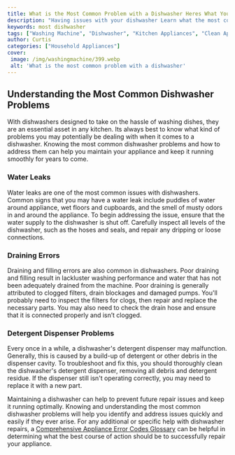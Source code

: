 ```yaml
---
title: What is the Most Common Problem with a Dishwasher Heres What You Need to Know
description: "Having issues with your dishwasher Learn what the most common problem is and what you can do to repair it in this helpful blog post"
keywords: most dishwasher
tags: ["Washing Machine", "Dishwasher", "Kitchen Appliances", "Clean Appliance", "Appliance Guide"]
author: Curtis
categories: ["Household Appliances"]
cover: 
 image: /img/washingmachine/399.webp
 alt: 'What is the most common problem with a dishwasher'
---
```

## Understanding the Most Common Dishwasher Problems 

With dishwashers designed to take on the hassle of washing dishes, they are an essential asset in any kitchen. Its always best to know what kind of problems you may potentially be dealing with when it comes to a dishwasher. Knowing the most common dishwasher problems and how to address them can help you maintain your appliance and keep it running smoothly for years to come.

### Water Leaks

Water leaks are one of the most common issues with dishwashers. Common signs that you may have a water leak include puddles of water around appliance, wet floors and cupboards, and the smell of musty odors in and around the appliance. To begin addressing the issue, ensure that the water supply to the dishwasher is shut off. Carefully inspect all levels of the dishwasher, such as the hoses and seals, and repair any dripping or loose connections.

### Draining Errors

Draining and filling errors are also common in dishwashers. Poor draining and filling result in lackluster washing performance and water that has not been adequately drained from the machine. Poor draining is generally attributed to clogged filters, drain blockages and damaged pumps. You'll probably need to inspect the filters for clogs, then repair and replace the necessary parts. You may also need to check the drain hose and ensure that it is connected properly and isn’t clogged.

### Detergent Dispenser Problems

Every once in a while, a dishwasher's detergent dispenser may malfunction. Generally, this is caused by a build-up of detergent or other debris in the dispenser cavity. To troubleshoot and fix this, you should thoroughly clean the dishwasher's detergent dispenser, removing all debris and detergent residue. If the dispenser still isn't operating correctly, you may need to replace it with a new part.

Maintaining a dishwasher can help to prevent future repair issues and keep it running optimally. Knowing and understanding the most common dishwasher problems will help you identify and address issues quickly and easily if they ever arise. For any additional or specific help with dishwasher repairs, a [Comprehensive Appliance Error Codes Glossary](./error-codes) can be helpful in determining what the best course of action should be to successfully repair your appliance.
